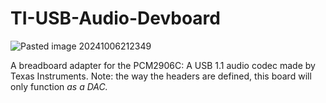 # TI-USB-Audio-Devboard

![Pasted image 20241006212349](https://github.com/user-attachments/assets/d860067b-ede6-4a97-b437-3dc1b5bc742e)


A breadboard adapter for the PCM2906C: A USB 1.1 audio codec made by Texas Instruments. Note: the way the headers are defined, this board will only function *as a DAC.* 